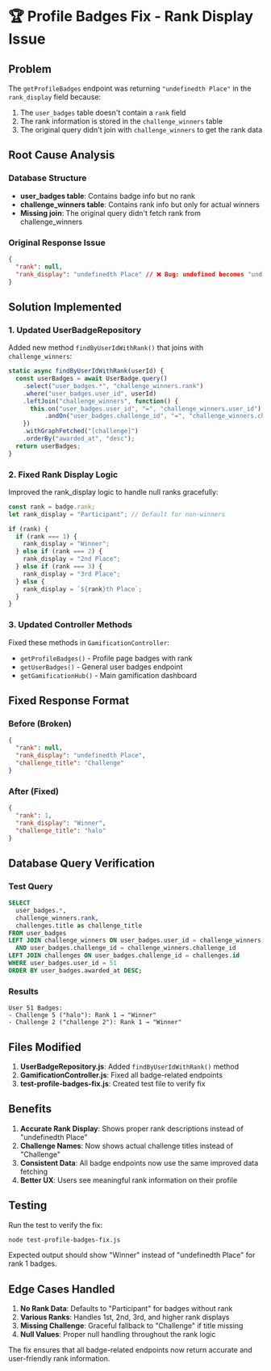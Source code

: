 # 🏆 Profile Badges Fix - Rank Display Issue

## Problem

The `getProfileBadges` endpoint was returning `"undefinedth Place"` in the `rank_display` field because:

1. The `user_badges` table doesn't contain a `rank` field
2. The rank information is stored in the `challenge_winners` table
3. The original query didn't join with `challenge_winners` to get the rank data

## Root Cause Analysis

### Database Structure

- **user_badges table**: Contains badge info but no rank
- **challenge_winners table**: Contains rank info but only for actual winners
- **Missing join**: The original query didn't fetch rank from challenge_winners

### Original Response Issue

```json
{
  "rank": null,
  "rank_display": "undefinedth Place" // ❌ Bug: undefined becomes "undefinedth Place"
}
```

## Solution Implemented

### 1. Updated UserBadgeRepository

Added new method `findByUserIdWithRank()` that joins with `challenge_winners`:

```javascript
static async findByUserIdWithRank(userId) {
  const userBadges = await UserBadge.query()
    .select("user_badges.*", "challenge_winners.rank")
    .where("user_badges.user_id", userId)
    .leftJoin("challenge_winners", function() {
      this.on("user_badges.user_id", "=", "challenge_winners.user_id")
          .andOn("user_badges.challenge_id", "=", "challenge_winners.challenge_id");
    })
    .withGraphFetched("[challenge]")
    .orderBy("awarded_at", "desc");
  return userBadges;
}
```

### 2. Fixed Rank Display Logic

Improved the rank_display logic to handle null ranks gracefully:

```javascript
const rank = badge.rank;
let rank_display = "Participant"; // Default for non-winners

if (rank) {
  if (rank === 1) {
    rank_display = "Winner";
  } else if (rank === 2) {
    rank_display = "2nd Place";
  } else if (rank === 3) {
    rank_display = "3rd Place";
  } else {
    rank_display = `${rank}th Place`;
  }
}
```

### 3. Updated Controller Methods

Fixed these methods in `GamificationController`:

- `getProfileBadges()` - Profile page badges with rank
- `getUserBadges()` - General user badges endpoint
- `getGamificationHub()` - Main gamification dashboard

## Fixed Response Format

### Before (Broken)

```json
{
  "rank": null,
  "rank_display": "undefinedth Place",
  "challenge_title": "Challenge"
}
```

### After (Fixed)

```json
{
  "rank": 1,
  "rank_display": "Winner",
  "challenge_title": "halo"
}
```

## Database Query Verification

### Test Query

```sql
SELECT
  user_badges.*,
  challenge_winners.rank,
  challenges.title as challenge_title
FROM user_badges
LEFT JOIN challenge_winners ON user_badges.user_id = challenge_winners.user_id
  AND user_badges.challenge_id = challenge_winners.challenge_id
LEFT JOIN challenges ON user_badges.challenge_id = challenges.id
WHERE user_badges.user_id = 51
ORDER BY user_badges.awarded_at DESC;
```

### Results

```
User 51 Badges:
- Challenge 5 ("halo"): Rank 1 → "Winner"
- Challenge 2 ("challenge 2"): Rank 1 → "Winner"
```

## Files Modified

1. **UserBadgeRepository.js**: Added `findByUserIdWithRank()` method
2. **GamificationController.js**: Fixed all badge-related endpoints
3. **test-profile-badges-fix.js**: Created test file to verify fix

## Benefits

1. **Accurate Rank Display**: Shows proper rank descriptions instead of "undefinedth Place"
2. **Challenge Names**: Now shows actual challenge titles instead of "Challenge"
3. **Consistent Data**: All badge endpoints now use the same improved data fetching
4. **Better UX**: Users see meaningful rank information on their profile

## Testing

Run the test to verify the fix:

```bash
node test-profile-badges-fix.js
```

Expected output should show "Winner" instead of "undefinedth Place" for rank 1 badges.

## Edge Cases Handled

1. **No Rank Data**: Defaults to "Participant" for badges without rank
2. **Various Ranks**: Handles 1st, 2nd, 3rd, and higher rank displays
3. **Missing Challenge**: Graceful fallback to "Challenge" if title missing
4. **Null Values**: Proper null handling throughout the rank logic

The fix ensures that all badge-related endpoints now return accurate and user-friendly rank information.
